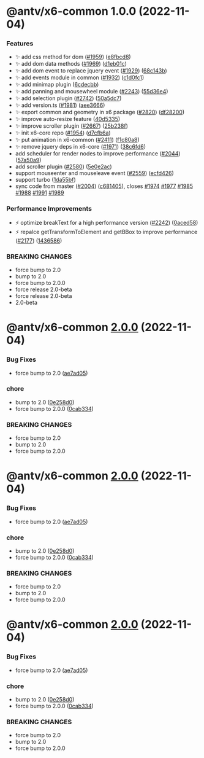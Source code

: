 # @antv/x6-common 1.0.0 (2022-11-04)


### Features

* ✨ add css method for dom ([#1959](https://github.com/antvis/x6/issues/1959)) ([e8fbcd8](https://github.com/antvis/x6/commit/e8fbcd83fd07b5d2df0abe020fc8e2481332c1b2))
* ✨ add dom data methods ([#1969](https://github.com/antvis/x6/issues/1969)) ([d1eb01c](https://github.com/antvis/x6/commit/d1eb01c491b5509686d0affa8f84fc6438673d80))
* ✨ add dom event to replace jquery event ([#1929](https://github.com/antvis/x6/issues/1929)) ([68c143b](https://github.com/antvis/x6/commit/68c143babf20f84ab7b76aada1794131c49860b2))
* ✨ add events module in common ([#1932](https://github.com/antvis/x6/issues/1932)) ([c1d0fc1](https://github.com/antvis/x6/commit/c1d0fc188e62a8e420ff03512f38c11c5c50a9ba))
* ✨ add minimap plugin ([6cdecbb](https://github.com/antvis/x6/commit/6cdecbbba9a4db1f67189e23fb89f2a7ba2af99e))
* ✨ add panning and mousewheel module ([#2243](https://github.com/antvis/x6/issues/2243)) ([55d36e4](https://github.com/antvis/x6/commit/55d36e46808a4c79b086d7798bce396d5211a1dc))
* ✨ add selection plugin ([#2742](https://github.com/antvis/x6/issues/2742)) ([50a5dc7](https://github.com/antvis/x6/commit/50a5dc7cd8c2e39a1f8bf8359a0eb189dda8cb86))
* ✨ add version.ts ([#1981](https://github.com/antvis/x6/issues/1981)) ([aee3666](https://github.com/antvis/x6/commit/aee3666da25025b7ca284134521d6c6cd7f8edbc))
* ✨ export common and geometry in x6 package ([#2820](https://github.com/antvis/x6/issues/2820)) ([df28200](https://github.com/antvis/x6/commit/df282000cc5e17521147c77c210e172c444c9938))
* ✨ improve auto-resize feature ([40d5335](https://github.com/antvis/x6/commit/40d53355cedc0bbbeb1e26948b67254dc6a40d85))
* ✨ improve scroller plugin ([#2667](https://github.com/antvis/x6/issues/2667)) ([25b238f](https://github.com/antvis/x6/commit/25b238fd0bd289c0175f0cb1282233cb3badbc20))
* ✨ init x6-core repo ([#1954](https://github.com/antvis/x6/issues/1954)) ([d7cfb6a](https://github.com/antvis/x6/commit/d7cfb6af19fc021ad197a8bed187d927a81d7dfa))
* ✨ put animation in x6-common ([#2411](https://github.com/antvis/x6/issues/2411)) ([f1c80a8](https://github.com/antvis/x6/commit/f1c80a8cd75efe1def32168b6acff90ece5723ba))
* ✨ remove jquery deps in x6-core ([#1971](https://github.com/antvis/x6/issues/1971)) ([38c6fd6](https://github.com/antvis/x6/commit/38c6fd69922b3db7eb938f55a8c29f8226edbed1))
* add scheduler for render nodes to improve performance ([#2044](https://github.com/antvis/x6/issues/2044)) ([57a50a9](https://github.com/antvis/x6/commit/57a50a9dec2b9dbe04f51972a1eebd7a98c116e0))
* add scroller plugin ([#2580](https://github.com/antvis/x6/issues/2580)) ([5e0e2ac](https://github.com/antvis/x6/commit/5e0e2acde7d7e259ea27d001983e950878d0ecc8))
* support mouseenter and mouseleave event ([#2559](https://github.com/antvis/x6/issues/2559)) ([ecfd426](https://github.com/antvis/x6/commit/ecfd4263b1266a128bf8651c4dd745ff8ab038b3))
* support turbo ([1da55bf](https://github.com/antvis/x6/commit/1da55bfda73edaa96515998b5766e9ed5f241ee9))
* sync code from master ([#2004](https://github.com/antvis/x6/issues/2004)) ([c681405](https://github.com/antvis/x6/commit/c68140504bd21f654870f3d2fc1ad2f16f1113c8)), closes [#1974](https://github.com/antvis/x6/issues/1974) [#1977](https://github.com/antvis/x6/issues/1977) [#1985](https://github.com/antvis/x6/issues/1985) [#1988](https://github.com/antvis/x6/issues/1988) [#1991](https://github.com/antvis/x6/issues/1991) [#1989](https://github.com/antvis/x6/issues/1989)


### Performance Improvements

* ⚡️ optimize breakText for a high performance version ([#2242](https://github.com/antvis/x6/issues/2242)) ([0aced58](https://github.com/antvis/x6/commit/0aced58056d908ec092bca1889b5ef367a94fe68))
* ⚡️ repalce getTransformToElement and getBBox to improve performance ([#2177](https://github.com/antvis/x6/issues/2177)) ([1436586](https://github.com/antvis/x6/commit/1436586f85cc2e2f6ec71548f6d6c232be793154))


### BREAKING CHANGES

* force bump to 2.0
* bump to 2.0
* force bump to 2.0.0
* force release 2.0-beta
* force release 2.0-beta
* 2.0-beta

# @antv/x6-common [2.0.0](https://github.com/antvis/x6/compare/@antv/x6-common@1.0.0...@antv/x6-common@2.0.0) (2022-11-04)


### Bug Fixes

* force bump to 2.0 ([ae7ad05](https://github.com/antvis/x6/commit/ae7ad05d9caddc1056afa17549bda74209cedfc0))


### chore

* bump to 2.0 ([0e258d0](https://github.com/antvis/x6/commit/0e258d0704b444103410a565fe033dae76426ad4))
* force bump to 2.0.0 ([0cab334](https://github.com/antvis/x6/commit/0cab334e4b72a4df33a371c37dfbeff8dc0ae231))


### BREAKING CHANGES

* force bump to 2.0
* bump to 2.0
* force bump to 2.0.0

# @antv/x6-common [2.0.0](https://github.com/antvis/x6/compare/@antv/x6-common@1.0.0...@antv/x6-common@2.0.0) (2022-11-04)


### Bug Fixes

* force bump to 2.0 ([ae7ad05](https://github.com/antvis/x6/commit/ae7ad05d9caddc1056afa17549bda74209cedfc0))


### chore

* bump to 2.0 ([0e258d0](https://github.com/antvis/x6/commit/0e258d0704b444103410a565fe033dae76426ad4))
* force bump to 2.0.0 ([0cab334](https://github.com/antvis/x6/commit/0cab334e4b72a4df33a371c37dfbeff8dc0ae231))


### BREAKING CHANGES

* force bump to 2.0
* bump to 2.0
* force bump to 2.0.0

# @antv/x6-common [2.0.0](https://github.com/antvis/x6/compare/@antv/x6-common@1.0.0...@antv/x6-common@2.0.0) (2022-11-04)


### Bug Fixes

* force bump to 2.0 ([ae7ad05](https://github.com/antvis/x6/commit/ae7ad05d9caddc1056afa17549bda74209cedfc0))


### chore

* bump to 2.0 ([0e258d0](https://github.com/antvis/x6/commit/0e258d0704b444103410a565fe033dae76426ad4))
* force bump to 2.0.0 ([0cab334](https://github.com/antvis/x6/commit/0cab334e4b72a4df33a371c37dfbeff8dc0ae231))


### BREAKING CHANGES

* force bump to 2.0
* bump to 2.0
* force bump to 2.0.0
